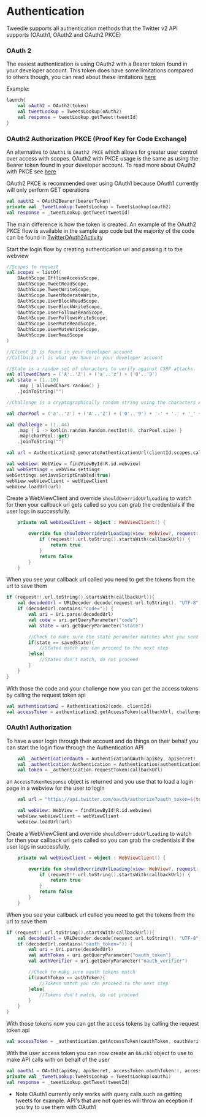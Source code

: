 # Authentication

Tweedle supports all authentication methods that the Twitter v2 API supports (OAuth1, OAuth2 and OAuth2 PKCE)

### OAuth 2

The easiest authentication is using OAuth2 with a Bearer token found in your developer account. This token does have some limitations compared to others though, you can read about these limitations [here](https://developer.twitter.com/en/docs/authentication/oauth-2-0/application-only)

Example:
```kotlin
launch{
    val oAuth2 = OAuth2(token)
    val tweetLookup = TweetsLookup(oAuth2)
    val response = tweetLookup.getTweet(tweetId)
}
```

### OAuth2 Authorization PKCE (Proof Key for Code Exchange)

An alternative to `OAuth1` is `OAuth2 PKCE` which allows for greater user control over access with scopes.
OAuth2 with PKCE usage is the same as using the Bearer token found in your developer account.
To read more about OAuth2 with PKCE see [here](https://developer.twitter.com/en/docs/authentication/oauth-2-0/authorization-code)

OAuth2 PKCE is recommended over using OAuth1 because OAuth1 currently will only perform GET operations

```kotlin
val oauth2 = OAuth2Bearer(bearerToken)
private val _tweetLookup:TweetsLookup = TweetsLookup(oauth2)
val response = _tweetLookup.getTweet(tweetId)
```

The main difference is how the token is created. An example of the OAuth2 PKCE flow is available in the sample app code but the majority
of the code can be found in [TwitterOAuth2Activity](https://github.com/tyczj/Tweedle/blob/oauth2-pkce/app/src/main/java/com/tycz/android/twitter/api/v2/TwitterOAuth2Activity.kt)

Start the login flow by creating authentication url and passing it to the webview

```kotlin
//Scopes to request 
val scopes = listOf(
    OAuthScope.OfflineAccessScope,
    OAuthScope.TweetReadScope,
    OAuthScope.TweetWriteScope,
    OAuthScope.TweetModerateWrite,
    OAuthScope.UserBlockReadScope,
    OAuthScope.UserBlockWriteScope,
    OAuthScope.UserFollowsReadScope,
    OAuthScope.UserFollowsWriteScope,
    OAuthScope.UserMuteReadScope,
    OAuthScope.UserMuteWriteScope,
    OAuthScope.UserReadScope
)

//Client ID is found in your developer account
//Callback url is what you have in your developer account

//State is a random set of characters to verify against CSRF attacks.  The length of this string can be up to 500 characters.
val allowedChars = ('A'..'Z') + ('a'..'z') + ('0'..'9')
val state = (1..10)
    .map { allowedChars.random() }
    .joinToString("")

//Challenge is a cryptographically random string using the characters A-Z, a-z, 0-9, and the punctuation characters -._~ (hyphen, period, underscore, and tilde), between 43 and 128 characters long.

val charPool = ('a'..'z') + ('A'..'Z') + ('0'..'9') + '-' + '.' + '_' + '~'

val challenge = (1..44)
    .map { i -> kotlin.random.Random.nextInt(0, charPool.size) }
    .map(charPool::get)
    .joinToString("")

val url = Authentication2.generateAuthenticationUrl(clientId,scopes,callbackurl,state, challenge)

val webView: WebView = findViewById(R.id.webview)
val webSettings = webView.settings
webSettings.setJavaScriptEnabled(true)
webView.webViewClient = webViewClient
webView.loadUrl(url)
```

Create a WebViewClient and override `shouldOverrideUrlLoading` to watch for then your callback url gets called so you can grab the
credentials if the user logs in successfully.

```kotlin
    private val webViewClient = object : WebViewClient() {

        override fun shouldOverrideUrlLoading(view: WebView?, request: WebResourceRequest?): Boolean {
            if (request!!.url.toString().startsWith(callbackUrl)) {
                return true
            }
            return false
        }
    }
```

When you see your callback url called you need to get the tokens from the url to save them

```kotlin
if (request!!.url.toString().startsWith(callbackUrl)){
    val decodedUrl = URLDecoder.decode(request.url.toString(), "UTF-8")
    if (decodedUrl.contains("code=")) {
        val uri = Uri.parse(decodedUrl)
        val code = uri.getQueryParameter("code")
        val state = uri.getQueryParameter("state")

        //Check to make sure the state perameter matches what you sent in the authorization url
        if(state == savedState){
            //States match you can proceed to the next step
        }else{
            //States don't match, do not proceed
        }
    }
}
```

With those the code and your challenge now you can get the access tokens by calling the request token api

```kotlin
val authentication2 = Authentication2(code, clientId)
val accessToken = authentication2.getAccessToken(callbackUrl, challenge)
```

### OAuth1 Authorization

To have a user login through their account and do things on their behalf you can start the login flow through the Authentication API

```kotlin
    val _authenticationOauth = AuthenticationOAuth(apiKey, apiSecret)
    val _authentication:Authentication = Authentication(authenticationOauth)
    val token = _authentication.requestToken(callbackUrl)
```

an `AccessTokenResponse` object is returned and you use that to load a login page in a webview for the user to login

```kotlin
    val url = "https://api.twitter.com/oauth/authorize?oauth_token=${token.oauthToken}&force_login=true"

    val webView: WebView = findViewById(R.id.webview)
    webView.webViewClient = webViewClient
    webView.loadUrl(url)
```

Create a WebViewClient and override `shouldOverrideUrlLoading` to watch for then your callback url gets called so you can grab the
credentials if the user logs in successfully.

```kotlin
    private val webViewClient = object : WebViewClient() {

        override fun shouldOverrideUrlLoading(view: WebView?, request: WebResourceRequest?): Boolean {
            if (request!!.url.toString().startsWith(callbackUrl)) {
                return true
            }
            return false
        }
    }
```

When you see your callback url called you need to get the tokens from the url to save them

```kotlin
if (request!!.url.toString().startsWith(callbackUrl)){
    val decodedUrl = URLDecoder.decode(request.url.toString(), "UTF-8")
    if (decodedUrl.contains("oauth_token=")) {
        val uri = Uri.parse(decodedUrl)
        val authToken = uri.getQueryParameter("oauth_token")
        val authVerifier = uri.getQueryParameter("oauth_verifier")

        //Check to make sure oauth tokens match
        if(oauthToken == authToken){
            //Tokens match you can proceed to the next step
        }else{
            //Tokens don't match, do not proceed
        }
    }
}
```

With those tokens now you can get the access tokens by calling the request token api

```kotlin
val accessToken = _authentication.getAccessToken(oauthToken, oauthVerifier)
```

With the user access token you can now create an `OAuth1` object to use to make API calls with on behalf of the user

```kotlin
val oauth1 = OAuth1(apiKey, apiSecret, accessToken.oauthToken!!, accessToken.oauthTokenSecret!!)
private val _tweetLookup:TweetsLookup = TweetsLookup(oauth1)
val response = _tweetLookup.getTweet(tweetId)
```

* Note OAuth1 currently only works with query calls such as getting tweets for example. API's that are not queries will throw an eception if you try to use them with OAuth1
